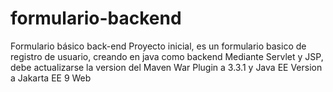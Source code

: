# formulario-backend
Formulario básico back-end
Proyecto inicial, es un formulario basico de registro de usuario, creando en java como backend
Mediante Servlet y JSP, debe actualizarse la version del Maven War Plugin a 3.3.1 y Java EE Version a Jakarta EE 9 Web
